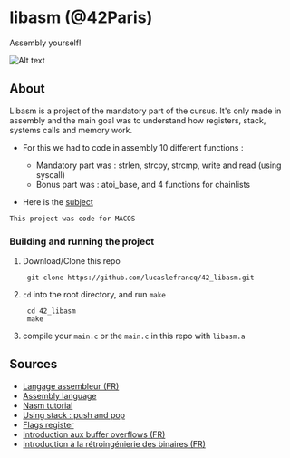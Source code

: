 # libasm (@42Paris)

Assembly yourself!

![Alt text](https://github.com/lucaslefrancq/42_libasm/blob/master/libasm_example.png)

## About

Libasm is a project of the mandatory part of the cursus.
It's only made in assembly and the main goal was to understand how registers, stack, systems calls and memory work.
 
- For this we had to code in assembly 10 different functions :
    - Mandatory part was : strlen, strcpy, strcmp, write and read (using syscall)
    - Bonus part was : atoi_base, and 4 functions for chainlists

- Here is the [subject][1]

`This project was code for MACOS`

### Building and running the project

1. Download/Clone this repo

        git clone https://github.com/lucaslefrancq/42_libasm.git

2. `cd` into the root directory, and run `make`

        cd 42_libasm
        make

3.  compile your `main.c` or the `main.c` in this repo with `libasm.a` 
    
## Sources

- [Langage assembleur (FR)][2]
- [Assembly language][4]
- [Nasm tutorial][8]
- [Using stack : push and pop][3]
- [Flags register][5]
- [Introduction aux buffer overflows (FR)][6]
- [Introduction à la rétroingénierie des binaires (FR)][7]

[1]: https://github.com/lucaslefrancq/42_libasm/blob/master/libasm.en.subject.pdf
[2]: https://www.lacl.fr/tan/asm
[3]: https://stackoverflow.com/questions/13091987/x64-nasm-pushing-memory-addresses-onto-the-stack-call-function
[4]: https://software.intel.com/content/www/us/en/develop/articles/introduction-to-x64-assembly.html
[5]: https://www.youtube.com/watch?v=oQKa5q-jVzY&ab_channel=BeNew
[6]: https://zestedesavoir.com/articles/100/introduction-aux-buffer-overflows/
[7]: https://zestedesavoir.com/articles/97/introduction-a-la-retroingenierie-de-binaires/#fn-6-e1__RVmdu
[8]: https://cs.lmu.edu/~ray/notes/nasmtutorial/